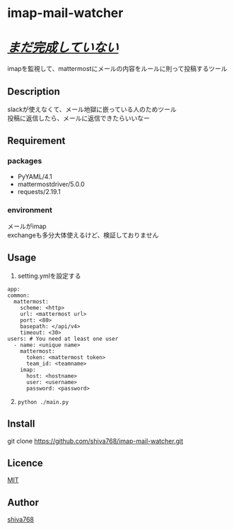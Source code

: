 imap-mail-watcher
====

# ***<u>まだ完成していない</u>***  
imapを監視して、mattermostにメールの内容をルールに則って投稿するツール

## Description
slackが使えなくて、メール地獄に嵌っている人のためツール  
投稿に返信したら、メールに返信できたらいいなー  

## Requirement
### packages
- PyYAML/4.1
- mattermostdriver/5.0.0
- requests/2.19.1
### environment
メールがimap  
exchangeも多分大体使えるけど、検証しておりません

## Usage
1. setting.ymlを設定する  
  ```
  app:
  common:
    mattermost:
      scheme: <http>
      url: <mattermost url>
      port: <80>
      basepath: </api/v4>
      timeout: <30>
  users: # You need at least one user
    - name: <unique name>
      mattermost:
        token: <mattermost token>
        team_id: <teamname>
      imap:
        host: <hostname>
        user: <username>
        password: <password>
  ```
2. `python ./main.py`  

## Install
git clone https://github.com/shiva768/imap-mail-watcher.git

## Licence

[MIT](https://github.com/shiva768/cybozu-gcal-sync/blob/master/LICENSE)

## Author

[shiva768](https://github.com/shiva768)
